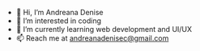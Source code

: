 - 👋 Hi, I’m Andreana Denise
- 👀 I’m interested in coding
- 🌱 I’m currently learning web development and UI/UX
- 📫 Reach me at andreanadenisec@gmail.com

<!---
andreanadenisec/andreanadenisec is a ✨ special ✨ repository because its `README.md` (this file) appears on your GitHub profile.
You can click the Preview link to take a look at your changes.
--->
